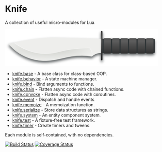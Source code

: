 # Knife

A collection of useful micro-modules for Lua.

![Knife logo](knife.png)

 * [knife.base](readme/base.md) - A base class for class-based OOP.
 * [knife.behavior](readme/behavior.md) - A state machine manager.
 * [knife.bind](readme/bind.md) - Bind arguments to functions.
 * [knife.chain](readme/chain.md) - Flatten async code with chained functions.
 * [knife.convoke](readme/convoke.md) - Flatten async code with coroutines.
 * [knife.event](readme/event.md) - Dispatch and handle events.
 * [knife.memoize](readme/memoize.md) - A memoization function.
 * [knife.serialize](readme/serialize.md) - Store data structures as strings.
 * [knife.system](readme/system.md) - An entity component system.
 * [knife.test](readme/test.md) - A fixture-free test framework.
 * [knife.timer](readme/timer.md) - Create timers and tweens.


Each module is self-contained, with no dependencies.

[![Build Status](https://travis-ci.org/airstruck/knife.svg)](https://travis-ci.org/airstruck/knife) [![Coverage Status](https://coveralls.io/repos/airstruck/knife/badge.svg)](https://coveralls.io/r/airstruck/knife)
